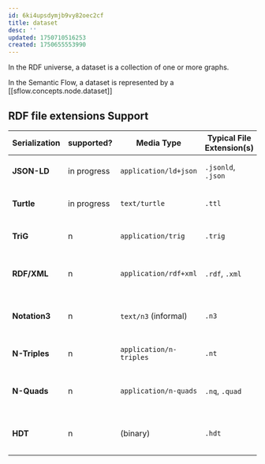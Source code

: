 ```yaml
---
id: 6ki4upsdymjb9vy82oec2cf
title: dataset
desc: ''
updated: 1750710516253
created: 1750655553990
---
```


In the RDF universe, a dataset is a collection of one or more graphs. 

In the Semantic Flow, a dataset is represented by a [[sflow.concepts.node.dataset]]


## RDF file extensions Support

| Serialization | supported? | Media Type                            | Typical File Extension(s) | Notes                                         |
| ------------- | ------------------------------------- | ------------------------- | --------------------------------------------- |---|
| **JSON-LD**   | in progress | `application/ld+json`                 | `.jsonld`, `.json`        | JSON-based Linked Data.                       |
| **Turtle**    | in progress |`text/turtle`                         | `.ttl`                    | Widely used, human-readable.                  |
| **TriG**      | n | `application/trig`                    | `.trig`                   | Turtle + named graphs.                        |
| **RDF/XML**   | n | `application/rdf+xml`                 | `.rdf`, `.xml`            | The original W3C syntax, verbose XML.         |
| **Notation3** | n | `text/n3` (informal)                  | `.n3`                     | Superset of Turtle with logical implications. |
| **N-Triples** | n | `application/n-triples`               | `.nt`                     | Line-based, one triple per line.              |
| **N-Quads**   | n | `application/n-quads`                 | `.nq`, `.quad`            | Like N-Triples but with graph label.          |
| **HDT**       | n | (binary)                              | `.hdt`                    | Compressed, random-access format.             |
